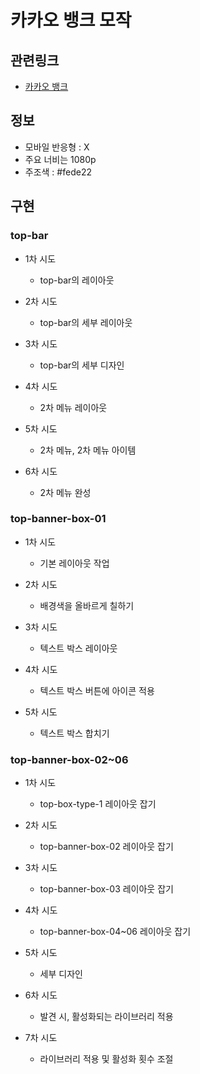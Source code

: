 # 카카오 뱅크 모작

## 관련링크

- [카카오 뱅크](https://www.kakaobank.com/)

## 정보

- 모바일 반응형 : X
- 주요 너비는 1080p
- 주조색 : #fede22

## 구현

### top-bar

- 1차 시도

  - top-bar의 레이아웃

- 2차 시도

  - top-bar의 세부 레이아웃

- 3차 시도

  - top-bar의 세부 디자인

- 4차 시도

  - 2차 메뉴 레이아웃

- 5차 시도

  - 2차 메뉴, 2차 메뉴 아이템

- 6차 시도
  - 2차 메뉴 완성

### top-banner-box-01

- 1차 시도
  - 기본 레이아웃 작업

- 2차 시도
  - 배경색을 올바르게 칠하기

- 3차 시도
  - 텍스트 박스 레이아웃

- 4차 시도
  - 텍스트 박스 버튼에 아이콘 적용

- 5차 시도
  - 텍스트 박스 합치기

### top-banner-box-02~06

- 1차 시도
  - top-box-type-1 레이아웃 잡기

- 2차 시도
  - top-banner-box-02 레이아웃 잡기

- 3차 시도
  - top-banner-box-03 레이아웃 잡기

- 4차 시도
  - top-banner-box-04~06 레이아웃 잡기

- 5차 시도
  - 세부 디자인

- 6차 시도
  - 발견 시, 활성화되는 라이브러리 적용

- 7차 시도
  - 라이브러리 적용 및 활성화 횟수 조절